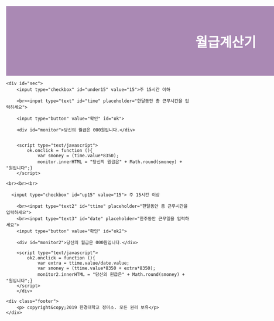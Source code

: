 <!DOCTYPE html>
<html>
<head>
	<title>월급계산기</title>
</head>

<style type="text/css">
		body {width: 1200px;display: block;margin:auto;}
		.header{font-weight: bold;width: 1200px; background: #92679F;opacity: 0.77;display: block;height: 120px;font-size: 36px;text-align: center;margin-top:0px;padding-top: 70px;color:white;}
		#sec {width:270px;display: block;font-size: 20px;text-align: left;padding-top: 100px;padding-bottom: 100px;margin: auto;}
		.footer{width:1200px; background: #92679F;opacity: 0.77; height: 50px;color:white;font-size: 12px;display: block;text-align: center;padding-top: 7px;}
		
</style>


<body>
	<section class ="header">월급계산기
	</section>

 	<div id="sec">
	 	<input type="checkbox" id="under15" value="15">주 15시간 이하

		<br><input type="text" id="time" placeholder="한달동안 총 근무시간을 입력하세요">

		<input type="button" value="확인" id="ok">

		<div id="monitor">당신의 월급은 000원입니다.</div>


		<script type="text/javascript">
			ok.onclick = function (){			
				var smoney = (time.value*8350);
				monitor.innerHTML = "당신의 원급은" + Math.round(smoney) + "원입니다";}
		</script>

	<br><br><br>

	  <input type="checkbox" id="up15" value="15"> 주 15시간 이상

		<br><input type="text2" id="ttime" placeholder="한달동안 총 근무시간을 입력하세요">
		<br><input type="text3" id="date" placeholder="한주동안 근무일을 입력하세요">
		<input type="button" value="확인" id="ok2">

		<div id="monitor2">당신의 월급은 000원입니다.</div>

		<script type="text/javascript">
			ok2.onclick = function (){		
				var extra = ttime.value/date.value;
				var smoney = (ttime.value*8350 + extra*8350);
				monitor2.innerHTML = "당신의 원급은" + Math.round(smoney) + "원입니다";}
		</script>
		</div>
		
	<div class="footer">
		<p> copyright&copy;2019 한경대학교 정미소. 모든 권리 보유</p>
	</div>
</body>
</html>
